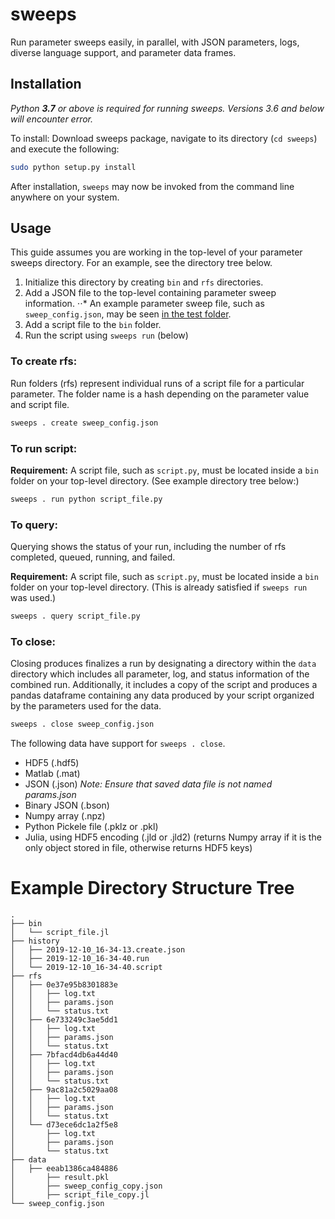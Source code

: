 # sweeps
Run parameter sweeps easily, in parallel, with JSON parameters, logs, diverse language support, and parameter data frames.

## Installation
*Python **3.7** or above is required for running sweeps. Versions 3.6 and below will encounter error.*

To install: Download sweeps package, navigate to its directory (`cd sweeps`) and execute the following:
```bash
sudo python setup.py install
```

After installation, `sweeps` may now be invoked from the command line anywhere on your system.

## Usage
This guide assumes you are working in the top-level of your parameter sweeps directory. For an example, see the directory tree below.
1. Initialize this directory by creating `bin` and `rfs` directories.
2. Add a JSON file to the top-level containing parameter sweep information.
⋅⋅* An example parameter sweep file, such as `sweep_config.json`, may be seen [in the test folder](https://github.com/brian-i/sweeps/blob/master/test/sweep.json).
3. Add a script file to the `bin` folder.
4. Run the script using `sweeps run` (below)

### To create rfs:
Run folders (rfs) represent individual runs of a script file for a particular parameter. The folder name is a hash depending on the parameter value and script file.

```bash
sweeps . create sweep_config.json
```

### To run script:
**Requirement:** A script file, such as `script.py`, must be located inside a `bin` folder on your top-level directory. (See example directory tree below:)
```bash
sweeps . run python script_file.py
```

### To query:
Querying shows the status of your run, including the number of rfs completed, queued, running, and failed.

**Requirement:** A script file, such as `script.py`, must be located inside a `bin` folder on your top-level directory. (This is already satisfied if `sweeps run` was used.)
```bash
sweeps . query script_file.py
```

### To close:
Closing produces finalizes a run by designating a directory within the `data` directory which
includes all parameter, log, and status information of the combined run. Additionally, it includes
a copy of the script and produces a pandas dataframe containing any data produced by your script organized by the parameters used for the data.

```bash
sweeps . close sweep_config.json
```

The following data have support for `sweeps . close`.
* HDF5 (.hdf5)
* Matlab (.mat)
* JSON (.json) *Note: Ensure that saved data file is not named params.json*
* Binary JSON (.bson)
* Numpy array (.npz)
* Python Pickele file (.pklz or .pkl)
* Julia, using HDF5 encoding (.jld or .jld2) (returns Numpy array if it is the only object stored in file, otherwise returns HDF5 keys)

# Example Directory Structure Tree
```
.
├── bin
│   └── script_file.jl
├── history
│   ├── 2019-12-10_16-34-13.create.json
│   ├── 2019-12-10_16-34-40.run
│   └── 2019-12-10_16-34-40.script
├── rfs
│   ├── 0e37e95b8301883e
│   │   ├── log.txt
│   │   ├── params.json
│   │   └── status.txt
│   ├── 6e733249c3ae5dd1
│   │   ├── log.txt
│   │   ├── params.json
│   │   └── status.txt
│   ├── 7bfacd4db6a44d40
│   │   ├── log.txt
│   │   ├── params.json
│   │   └── status.txt
│   ├── 9ac81a2c5029aa08
│   │   ├── log.txt
│   │   ├── params.json
│   │   └── status.txt
│   └── d73ece6dc1a2f5e8
│       ├── log.txt
│       ├── params.json
│       └── status.txt
├── data
│   ├── eeab1386ca484886
│       ├── result.pkl
│       ├── sweep_config_copy.json
│       ├── script_file_copy.jl
└── sweep_config.json
```
